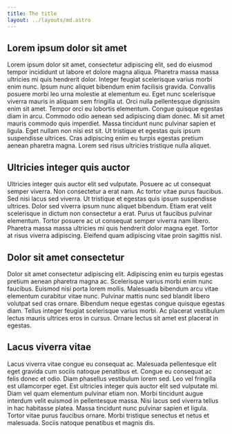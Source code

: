 ```yaml
---
title: The title
layout: ../layouts/md.astro
---
```


## Lorem ipsum dolor sit amet

Lorem ipsum dolor sit amet, consectetur adipiscing elit, sed do eiusmod tempor incididunt ut labore et dolore magna aliqua. Pharetra massa massa ultricies mi quis hendrerit dolor. Integer feugiat scelerisque varius morbi enim nunc. Ipsum nunc aliquet bibendum enim facilisis gravida. Convallis posuere morbi leo urna molestie at elementum eu. Eget nunc scelerisque viverra mauris in aliquam sem fringilla ut. Orci nulla pellentesque dignissim enim sit amet. Tempor orci eu lobortis elementum. Congue quisque egestas diam in arcu. Commodo odio aenean sed adipiscing diam donec. Mi sit amet mauris commodo quis imperdiet. Massa tincidunt nunc pulvinar sapien et ligula. Eget nullam non nisi est sit. Ut tristique et egestas quis ipsum suspendisse ultrices. Cras adipiscing enim eu turpis egestas pretium aenean pharetra magna. Lorem sed risus ultricies tristique nulla aliquet.

## Ultricies integer quis auctor

Ultricies integer quis auctor elit sed vulputate. Posuere ac ut consequat semper viverra. Non consectetur a erat nam. Ac tortor vitae purus faucibus. Sed nisi lacus sed viverra. Ut tristique et egestas quis ipsum suspendisse ultrices. Dolor sed viverra ipsum nunc aliquet bibendum. Etiam erat velit scelerisque in dictum non consectetur a erat. Purus ut faucibus pulvinar elementum. Tortor posuere ac ut consequat semper viverra nam libero. Pharetra massa massa ultricies mi quis hendrerit dolor magna eget. Tortor at risus viverra adipiscing. Eleifend quam adipiscing vitae proin sagittis nisl.

## Dolor sit amet consectetur

Dolor sit amet consectetur adipiscing elit. Adipiscing enim eu turpis egestas pretium aenean pharetra magna ac. Scelerisque varius morbi enim nunc faucibus. Euismod nisi porta lorem mollis. Malesuada bibendum arcu vitae elementum curabitur vitae nunc. Pulvinar mattis nunc sed blandit libero volutpat sed cras ornare. Bibendum neque egestas congue quisque egestas diam. Tellus integer feugiat scelerisque varius morbi. Ac placerat vestibulum lectus mauris ultrices eros in cursus. Ornare lectus sit amet est placerat in egestas.

## Lacus viverra vitae

Lacus viverra vitae congue eu consequat ac. Malesuada pellentesque elit eget gravida cum sociis natoque penatibus et. Congue eu consequat ac felis donec et odio. Diam phasellus vestibulum lorem sed. Leo vel fringilla est ullamcorper eget. Est ultricies integer quis auctor elit sed vulputate mi. Diam vel quam elementum pulvinar etiam non. Morbi tincidunt augue interdum velit euismod in pellentesque massa. Nisi lacus sed viverra tellus in hac habitasse platea. Massa tincidunt nunc pulvinar sapien et ligula. Tortor vitae purus faucibus ornare. Morbi tristique senectus et netus et malesuada. Sociis natoque penatibus et magnis dis.
